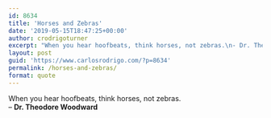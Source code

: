 ```yaml
---
id: 8634
title: 'Horses and Zebras'
date: '2019-05-15T18:47:25+00:00'
author: crodrigoturner
excerpt: "When you hear hoofbeats, think horses, not zebras.\n- Dr. Theodore Woodward"
layout: post
guid: 'https://www.carlosrodrigo.com/?p=8634'
permalink: /horses-and-zebras/
format: quote
---
```


When you hear hoofbeats, think horses, not zebras.  
– **Dr. Theodore Woodward**